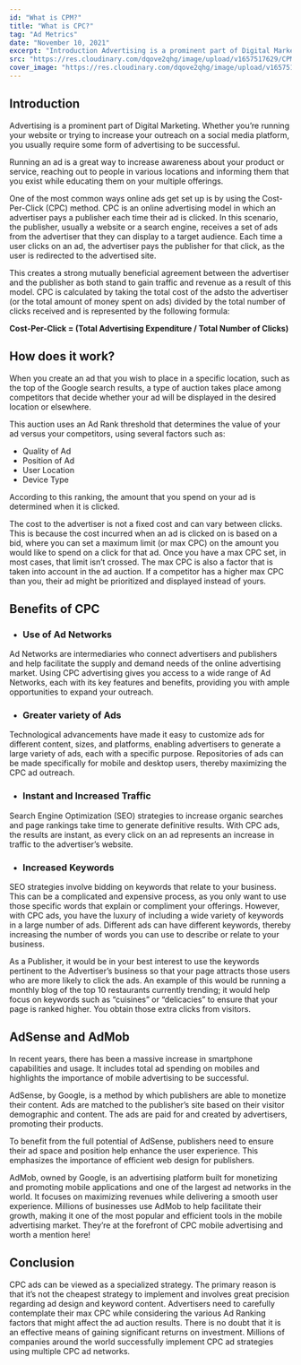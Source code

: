 ```yaml
---
id: "What is CPM?"
title: "What is CPC?"
tag: "Ad Metrics"
date: "November 10, 2021"
excerpt: "Introduction Advertising is a prominent part of Digital Marketing. Whether you’re running your website or trying to increase your outreach on a social media platform..."
src: "https://res.cloudinary.com/dqove2qhg/image/upload/v1657517629/CPM%20Calculators/Frame_3_1_kpcrrv.svg"
cover_image: "https://res.cloudinary.com/dqove2qhg/image/upload/v1657517629/CPM%20Calculators/Frame_3_1_kpcrrv.svg"
---
```


## Introduction

Advertising is a prominent part of Digital Marketing. Whether you’re running your website or trying to increase your outreach on a social media platform, you usually require some form of advertising to be successful.

Running an ad is a great way to increase awareness about your product or service, reaching out to people in various locations and informing them that you exist while educating them on your multiple offerings.

One of the most common ways online ads get set up is by using the Cost-Per-Click (CPC) method. CPC is an online advertising model in which an advertiser pays a publisher each time their ad is clicked. In this scenario, the publisher, usually a website or a search engine, receives a set of ads from the advertiser that they can display to a target audience. Each time a user clicks on an ad, the advertiser pays the publisher for that click, as the user is redirected to the advertised site.

This creates a strong mutually beneficial agreement between the advertiser and the publisher as both stand to gain traffic and revenue as a result of this model. CPC is calculated by taking the total cost of the adsto the advertiser (or the total amount of money spent on ads) divided by the total number of clicks received and is represented by the following formula:

**Cost-Per-Click = (Total Advertising Expenditure / Total Number of Clicks)**

## How does it work?

When you create an ad that you wish to place in a specific location, such as the top of the Google search results, a type of auction takes place among competitors that decide whether your ad will be displayed in the desired location or elsewhere.

This auction uses an Ad Rank threshold that determines the value of your ad versus your competitors, using several factors such as:

- Quality of Ad
- Position of Ad
- User Location
- Device Type

According to this ranking, the amount that you spend on your ad is determined when it is clicked.

The cost to the advertiser is not a fixed cost and can vary between clicks. This is because the cost incurred when an ad is clicked on is based on a bid, where you can set a maximum limit (or max CPC) on the amount you would like to spend on a click for that ad. Once you have a max CPC set, in most cases, that limit isn’t crossed. The max CPC is also a factor that is taken into account in the ad auction. If a competitor has a higher max CPC than you, their ad might be prioritized and displayed instead of yours.

## Benefits of CPC

- ### Use of Ad Networks

Ad Networks are intermediaries who connect advertisers and publishers and help facilitate the supply and demand needs of the online advertising market. Using CPC advertising gives you access to a wide range of Ad Networks, each with its key features and benefits, providing you with ample opportunities to expand your outreach.

- ### Greater variety of Ads

Technological advancements have made it easy to customize ads for different content, sizes, and platforms, enabling advertisers to generate a large variety of ads, each with a specific purpose. Repositories of ads can be made specifically for mobile and desktop users, thereby maximizing the CPC ad outreach.

- ### Instant and Increased Traffic

Search Engine Optimization (SEO) strategies to increase organic searches and page rankings take time to generate definitive results. With CPC ads, the results are instant, as every click on an ad represents an increase in traffic to the advertiser’s website.

- ### Increased Keywords

SEO strategies involve bidding on keywords that relate to your business. This can be a complicated and expensive process, as you only want to use those specific words that explain or compliment your offerings. However, with CPC ads, you have the luxury of including a wide variety of keywords in a large number of ads. Different ads can have different keywords, thereby increasing the number of words you can use to describe or relate to your business.

As a Publisher, it would be in your best interest to use the keywords pertinent to the Advertiser’s business so that your page attracts those users who are more likely to click the ads. An example of this would be running a monthly blog of the top 10 restaurants currently trending; it would help focus on keywords such as “cuisines” or “delicacies” to ensure that your page is ranked higher. You obtain those extra clicks from visitors.

## AdSense and AdMob

In recent years, there has been a massive increase in smartphone capabilities and usage. It includes total ad spending on mobiles and highlights the importance of mobile advertising to be successful.

AdSense, by Google, is a method by which publishers are able to monetize their content. Ads are matched to the publisher’s site based on their visitor demographic and content. The ads are paid for and created by advertisers, promoting their products.

To benefit from the full potential of AdSense, publishers need to ensure their ad space and position help enhance the user experience. This emphasizes the importance of efficient web design for publishers.

AdMob, owned by Google, is an advertising platform built for monetizing and promoting mobile applications and one of the largest ad networks in the world. It focuses on maximizing revenues while delivering a smooth user experience. Millions of businesses use AdMob to help facilitate their growth, making it one of the most popular and efficient tools in the mobile advertising market. They’re at the forefront of CPC mobile advertising and worth a mention here!

## Conclusion

CPC ads can be viewed as a specialized strategy. The primary reason is that it’s not the cheapest strategy to implement and involves great precision regarding ad design and keyword content. Advertisers need to carefully contemplate their max CPC while considering the various Ad Ranking factors that might affect the ad auction results. There is no doubt that it is an effective means of gaining significant returns on investment. Millions of companies around the world successfully implement CPC ad strategies using multiple CPC ad networks.
